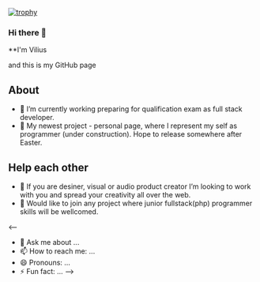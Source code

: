 
<!--
it is a ✨ _special_ ✨ repository because its `README.md` (this file) appears on your GitHub profile.
-->

[![trophy](https://github-profile-trophy.vercel.app/?username=ryo-ma)](https://github.com/ryo-ma/github-profile-trophy)

### Hi there 👋

**I'm Vilius

and this is my GitHub page

## About

- 🔭 I’m currently working preparing for qualification exam as full stack developer.
- 🌱 My newest project - personal page, where I represent my self as programmer (under construction). Hope to release somewhere after Easter.

## Help each other
- 👯 If you are desiner, visual or audio product creator I’m looking to work with you and spread your creativity all over the web.
- 🤔 Would like to join any project where junior fullstack(php) programmer skills will be wellcomed.

<--
- 💬 Ask me about ...
- 📫 How to reach me: ...
- 😄 Pronouns: ...
- ⚡ Fun fact: ...
-->
